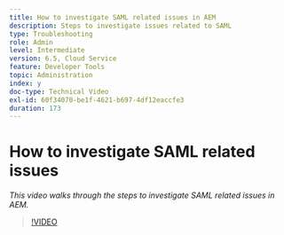 ```yaml
---
title: How to investigate SAML related issues in AEM
description: Steps to investigate issues related to SAML
type: Troubleshooting
role: Admin
level: Intermediate
version: 6.5, Cloud Service
feature: Developer Tools
topic: Administration
index: y
doc-type: Technical Video
exl-id: 60f34070-be1f-4621-b697-4df12eaccfe3
duration: 173
---
```

# How to investigate SAML related issues

*This video walks through the steps to investigate SAML related issues in AEM.*

>[!VIDEO](https://video.tv.adobe.com/v/335466?quality=12&learn=on)
